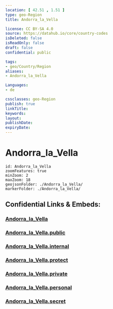 ```yaml
---
location: [ 42.51 , 1.51 ] 
type: geo-Region
title: Andorra_la_Vella

license: CC BY-SA 4.0
source: https://datahub.io/core/country-codes
isDeleted: false
isReadOnly: false
draft: false
confidential: public

tags:
- geo/Country/Region
aliases:
- Andorra_la_Vella

Languages:
- de

cssclasses: geo-Region
publish: true
linkTitle: 
keywords: 
layout: 
publishDate: 
expiryDate: 
---
```


# Andorra_la_Vella

```leaflet
id: Andorra_la_Vella
zoomFeatures: true 
minZoom: 2 
maxZoom: 18
geojsonFolder: ./Andorra_la_Vella/
markerFolder: ./Andorra_la_Vella/
```


## Confidential Links & Embeds: 

### [Andorra_la_Vella](/_Standards/Earth/Continent/Europe/Europe~South/Andorra/Counties~Andorra/Andorra_la_Vella.md) 

### [Andorra_la_Vella.public](/_public/Earth/Continent/Europe/Europe~South/Andorra/Counties~Andorra/Andorra_la_Vella.public.md) 

### [Andorra_la_Vella.internal](/_internal/Earth/Continent/Europe/Europe~South/Andorra/Counties~Andorra/Andorra_la_Vella.internal.md) 

### [Andorra_la_Vella.protect](/_protect/Earth/Continent/Europe/Europe~South/Andorra/Counties~Andorra/Andorra_la_Vella.protect.md) 

### [Andorra_la_Vella.private](/_private/Earth/Continent/Europe/Europe~South/Andorra/Counties~Andorra/Andorra_la_Vella.private.md) 

### [Andorra_la_Vella.personal](/_personal/Earth/Continent/Europe/Europe~South/Andorra/Counties~Andorra/Andorra_la_Vella.personal.md) 

### [Andorra_la_Vella.secret](/_secret/Earth/Continent/Europe/Europe~South/Andorra/Counties~Andorra/Andorra_la_Vella.secret.md)

